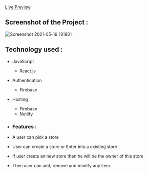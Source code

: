 
[Live Preview](https://catch-of-the-day---master.web.app/)

## Screenshot of the Project :  

![Screenshot 2021-05-19 181831](https://user-images.githubusercontent.com/68158190/118812788-509b5e80-b8d0-11eb-882e-c84a27657160.jpg)

## Technology used : 
* JavaScript 
  * React.js
* Authentication
  * Firebase
* Hosting
  * Firebase
  * Netlify

*  ### Features :
  * A user can pick a store
  * User can create a store or Enter into a existing store
  * If user create an new store than he will be the owner of this store
  * Then user can add, remove and modify any item
 
  
